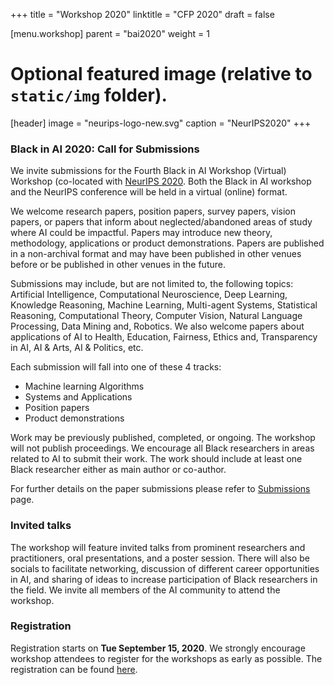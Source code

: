 ﻿+++
title = "Workshop 2020"
linktitle = "CFP 2020"
draft = false

[menu.workshop]
parent = "bai2020"
weight = 1

# Optional featured image (relative to `static/img` folder).
[header]
image = "neurips-logo-new.svg"
caption = "NeurIPS2020"
+++

### Black in AI 2020: Call for Submissions

We invite submissions for the Fourth Black in AI Workshop (Virtual) Workshop (co-located with [NeurIPS 2020](https://nips.cc/). Both the Black in AI workshop and the NeurIPS conference will be held in a virtual (online) format.

We welcome research papers, position papers, survey papers, vision papers, or papers that inform about neglected/abandoned areas of study where AI
could be impactful. Papers may introduce new theory, methodology, applications or product demonstrations. Papers are published in a non-archival format and may have been published in other venues before or be published in other venues in the future.

Submissions may include, but are not limited to, the following topics: Artificial Intelligence, Computational Neuroscience, Deep Learning, Knowledge Reasoning, Machine Learning, Multi-agent Systems, Statistical Reasoning, Computational Theory, Computer Vision, Natural Language Processing, Data
Mining and, Robotics. We also welcome papers about applications of AI to Health, Education, Fairness, Ethics and, Transparency in AI, AI & Arts, AI
& Politics, etc.

Each submission will fall into one of these 4 tracks:

* Machine learning Algorithms
* Systems and Applications
* Position papers
* Product demonstrations

Work may be previously published, completed, or ongoing. The workshop will not publish proceedings. We encourage all Black researchers in areas
related to AI to submit their work. The work should include at least one Black researcher either as main author or co-author.

For further details on the paper submissions please refer to [Submissions](https://blackinai.github.io/blackinai.github.io/workshop/2020/submissions/) page.

### Invited talks 
The workshop will feature invited talks from prominent researchers and practitioners, oral presentations, and a poster session. There will also be socials to facilitate networking, discussion of different career opportunities in AI, and sharing of ideas to increase participation of Black researchers in the field. We invite all members of the AI community to attend the workshop.

### Registration
Registration starts on __Tue September 15, 2020__. We strongly encourage workshop attendees to register for the workshops as early as possible. The registration can be found [here](https://nips.cc/accounts/login/?next=/Profile).

<!---
  The early registration deadline for the conference is __Sun October 13, 2019 11:59 EST:__.
-->



<!---
* <span style="color:red">~~__Tue July 30, 2019 11:00 PM UTC:__ Abstract submission deadline~~</span>

* <span style="color:red">~~__Extended:__ __Tue Aug 06, 2019 11:00 PM UTC:__ Abstract submission deadline~~</span>

* <span style="color:red">~~__Wed July 31, 2019 11:00 PM UTC:__ Travel grant application deadline~~</span> 

* <span style="color:red">~~__Extended:__ __Wed Aug 07, 2019 11:00 PM UTC:__ Travel grant application deadline~~</span>

* <span style="color:red">~~__30th August, 2019:__ Notification of travel grant approval/rejection~~</span>
* <span style="color:red">~~__31st August, 2019:__ Notification of paper submission acceptance/rejection~~</span>
* __Sun October 13, 2019 11:59 EST:__ NeurIPS early registration deadline
* __Monday December 9th, 2019 9:00 am to 5:30 pm EST:__ Third BAI Workshop
-->